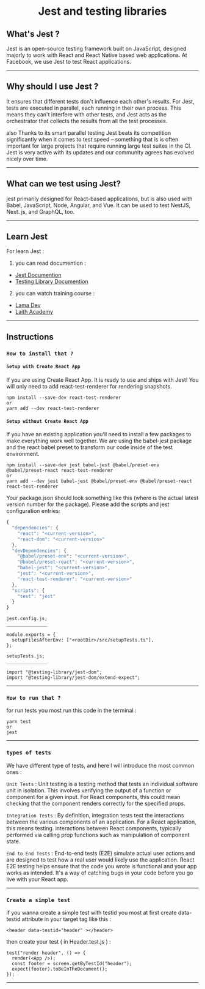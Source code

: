<h1 align="center">Jest and testing libraries</h1>

## What's Jest ?

Jest is an open-source testing framework built on JavaScript, designed majorly to work with React and React Native based web applications.
At Facebook, we use Jest to test React applications.

---

## Why should I use Jest ?

It ensures that different tests don't influence each other's results. For Jest, tests are executed in parallel, each running in their own process. This means they can't interfere with other tests, and Jest acts as the orchestrator that collects the results from all the test processes.

also Thanks to its smart parallel testing Jest beats its competition significantly when it comes to test speed – something that is is often important for large projects that require running large test suites in the CI. Jest is very active with its updates and our community agrees has evolved nicely over time.

---

## What can we test using Jest?

jest primarily designed for React-based applications, but is also used with Babel, JavaScript, Node, Angular, and Vue. It can be used to test NestJS, Next. js, and GraphQL, too.

---

## Learn Jest

For learn Jest :

1. you can read documention :

- [Jest Documention](https://jestjs.io/docs/getting-started)
- [Testing Library Documention](https://testing-library.com/docs/react-testing-library/intro/)

2. you can watch training course :

- [Lama Dev](https://youtu.be/Flo268xRpV0)
- [Laith Academy](https://youtu.be/ajiAl5UNzBU)

---

## Instructions

### `How to install that ?`

#### `Setup with Create React App`

If you are using Create React App. It is ready to use and ships with Jest! You will only need to add react-test-renderer for rendering snapshots.

```
npm install --save-dev react-test-renderer
or
yarn add --dev react-test-renderer
```

#### `Setup without Create React App`

If you have an existing application you'll need to install a few packages to make everything work well together. We are using the babel-jest package and the react babel preset to transform our code inside of the test environment.

```
npm install --save-dev jest babel-jest @babel/preset-env @babel/preset-react react-test-renderer
or
yarn add --dev jest babel-jest @babel/preset-env @babel/preset-react react-test-renderer
```

Your package.json should look something like this (where <current-version> is the actual latest version number for the package). Please add the scripts and jest configuration entries:

```javascript
{
  "dependencies": {
    "react": "<current-version>",
    "react-dom": "<current-version>"
  },
  "devDependencies": {
    "@babel/preset-env": "<current-version>",
    "@babel/preset-react": "<current-version>",
    "babel-jest": "<current-version>",
    "jest": "<current-version>",
    "react-test-renderer": "<current-version>"
  },
  "scripts": {
    "test": "jest"
  }
}
```

```
jest.config.js;
_______________

module.exports = {
  setupFilesAfterEnv: ["<rootDir>/src/setupTests.ts"],
};
```

```
setupTests.js;
_______________

import "@testing-library/jest-dom";
import "@testing-library/jest-dom/extend-expect";

```

---

### `How to run that ?`

for run tests you most run this code in the terminal :

```
yarn test
or
jest
```

---

### `types of tests`

We have different type of tests, and here I will introduce the most common ones :

`Unit Tests` : Unit testing is a testing method that tests an individual software unit in isolation. This involves verifying the output of a function or component for a given input. For React components, this could mean checking that the component renders correctly for the specified props.

`Integration Tests` : By definition, integration tests test the interactions between the various components of an application. For a React application, this means testing. interactions between React components, typically performed via calling prop functions such as <Component onClick={onClickHandler}> manipulation of component state.

`End to End Tests` : End-to-end tests (E2E) simulate actual user actions and are designed to test how a real user would likely use the application. React E2E testing helps ensure that the code you wrote is functional and your app works as intended. It's a way of catching bugs in your code before you go live with your React app.

---

### `Create a simple test`

if you wanna create a simple test with testid you most
at first create data-testid attribute in your target tag like this :

```JSX
<header data-testid="header" ></header>
```

then create your test ( in Header.test.js ) :

```JSX
test("render header", () => {
  render(<App />);
  const footer = screen.getByTestId("header");
  expect(footer).toBeInTheDocument();
});
```

---
